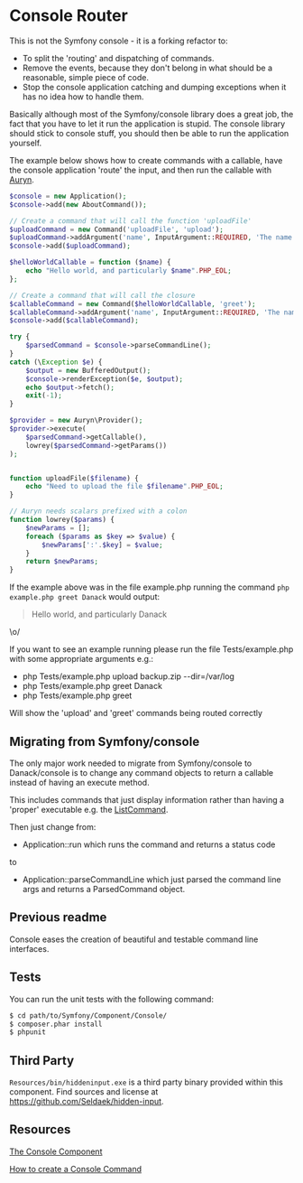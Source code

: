 
Console Router
==============

This is not the Symfony console - it is a forking refactor to:

* To split the 'routing' and dispatching of commands.
* Remove the events, because they don't belong in what should be a reasonable, simple piece of code.
* Stop the console application catching and dumping exceptions when it has no idea how to handle them.

Basically although most of the Symfony/console library does a great job, the fact that you have to let it run the application is stupid. The console library should stick to console stuff, you should then be able to run the application yourself.

The example below shows how to create commands with a callable, have the console application 'route' the input, and then run the callable with [Auryn](https://github.com/rdlowrey/Auryn).


```php
$console = new Application();
$console->add(new AboutCommand());

// Create a command that will call the function 'uploadFile'
$uploadCommand = new Command('uploadFile', 'upload');
$uploadCommand->addArgument('name', InputArgument::REQUIRED, 'The name of the thing to foo');
$console->add($uploadCommand);

$helloWorldCallable = function ($name) {
    echo "Hello world, and particularly $name".PHP_EOL;
};

// Create a command that will call the closure
$callableCommand = new Command($helloWorldCallable, 'greet');
$callableCommand->addArgument('name', InputArgument::REQUIRED, 'The name of the person to say hello to.');
$console->add($callableCommand);

try {
    $parsedCommand = $console->parseCommandLine();
}
catch (\Exception $e) {
    $output = new BufferedOutput();
    $console->renderException($e, $output);
    echo $output->fetch();
    exit(-1);
}

$provider = new Auryn\Provider();
$provider->execute(
    $parsedCommand->getCallable(),
    lowrey($parsedCommand->getParams())
);


function uploadFile($filename) {
    echo "Need to upload the file $filename".PHP_EOL;
}

// Auryn needs scalars prefixed with a colon
function lowrey($params) {
    $newParams = [];
    foreach ($params as $key => $value) {
        $newParams[':'.$key] = $value;
    }
    return $newParams;
}
```

If the example above was in the file example.php running the command `php example.php greet Danack` would output:

> Hello world, and particularly Danack

\o/

If you want to see an example running please run the file Tests/example.php with some appropriate arguments e.g.:    

* php Tests/example.php upload backup.zip --dir=/var/log
* php Tests/example.php greet Danack
* php Tests/example.php greet

Will show the 'upload' and 'greet' commands being routed correctly

Migrating from Symfony/console
------------------------------

The only major work needed to migrate from Symfony/console to Danack/console is to change any command objects to return a callable instead of having an execute method.

This includes commands that just display information rather than having a 'proper' executable e.g. the [ListCommand](https://github.com/Danack/Console/blob/master/lib/Danack/Console/Command/ListCommand.php).

Then just change from:
 
* Application::run which runs the command and returns a status code
 
to
 
* Application::parseCommandLine which just parsed the command line args and returns a ParsedCommand object.




Previous readme
---------------


Console eases the creation of beautiful and testable command line interfaces.

Tests
-----

You can run the unit tests with the following command:

```bash
$ cd path/to/Symfony/Component/Console/
$ composer.phar install
$ phpunit
```

Third Party
-----------

`Resources/bin/hiddeninput.exe` is a third party binary provided within this
component. Find sources and license at https://github.com/Seldaek/hidden-input.

Resources
---------

[The Console Component](http://symfony.com/doc/current/components/console.html)

[How to create a Console Command](http://symfony.com/doc/current/cookbook/console/console_command.html)
